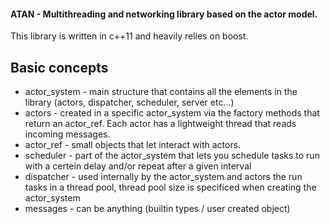 #### ATAN - Multithreading and networking library based on the actor model.

This library is written in c++11 and heavily relies on boost.

Basic concepts
---
 * actor_system - main structure that contains all the elements in the library (actors, dispatcher, scheduler, server etc...)
 * actors - created in a specific actor_system via the factory methods that return an actor_ref. Each actor has a lightweight thread that reads incoming messages.
 * actor_ref - small objects that let interact with actors.
 * scheduler - part of the actor_system that lets you schedule tasks to run with a certein delay and/or repeat after a given interval
 * dispatcher - used internally by the actor_system and actors the run tasks in a thread pool, thread pool size is specificed when creating the actor_system
 * messages - can be anything (builtin types / user created object) 
